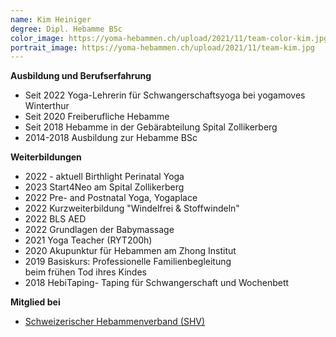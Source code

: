 ```yaml
---
name: Kim Heiniger
degree: Dipl. Hebamme BSc
color_image: https://yoma-hebammen.ch/upload/2021/11/team-color-kim.jpg
portrait_image: https://yoma-hebammen.ch/upload/2021/11/team-kim.jpg
---
```

**Ausbildung und Berufserfahrung**

* Seit 2022 Yoga-Lehrerin für Schwangerschaftsyoga bei yogamoves Winterthur
* Seit 2020 Freiberufliche Hebamme
* Seit 2018 Hebamme in der Gebärabteilung Spital Zollikerberg
* 2014-2018 Ausbildung zur Hebamme BSc

**Weiterbildungen**

* 2022 - aktuell Birthlight Perinatal Yoga 
* 2023 Start4Neo am Spital Zollikerberg
* 2022 Pre- and Postnatal Yoga, Yogaplace
* 2022 Kurzweiterbildung "Windelfrei & Stoffwindeln"
* 2022 BLS AED
* 2022 Grundlagen der Babymassage
* 2021 Yoga Teacher (RYT200h)
* 2020 Akupunktur für Hebammen am Zhong Institut
* 2019 Basiskurs: Professionelle Familienbegleitung  
  beim frühen Tod ihres Kindes
* 2018 HebiTaping- Taping für Schwangerschaft und Wochenbett

**Mitglied bei**

* [Schweizerischer Hebammenverband (SHV)](https://www.hebamme.ch "https://www.hebamme.ch")